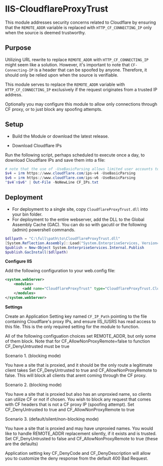 # IIS-CloudflareProxyTrust

This module addresses security concerns related to Cloudflare by ensuring that the `REMOTE_ADDR` variable is replaced with `HTTP_CF_CONNECTING_IP` only when the source is deemed trustworthy.

## Purpose

Utilizing URL rewrite to replace `REMOTE_ADDR` with `HTTP_CF_CONNECTING_IP` might seem like a solution. However, it's important to note that `CF-Connecting-IP` is a header that can be spoofed by anyone. Therefore, it should only be relied upon when the source is verifiable.

This module serves to replace the `REMOTE_ADDR` variable with `HTTP_CF_CONNECTING_IP` exclusively if the request originates from a trusted IP address. 

Optionally you may configure this module to allow only connections through CF proxy, or to just block any spoofing attempts.

## Setup

- Build the Module or download the latest release.

- Download Cloudflare IPs
   
Run the following script, perhaps scheduled to execute once a day, to download Cloudflare IPs and save them into a file:

   ```powershell
   # note that the use of -UseBasicParsing allows limited user accounts to run irm/iwr!
   $v4 = irm https://www.cloudflare.com/ips-v4 -UseBasicParsing
   $v6 = irm https://www.cloudflare.com/ips-v6 -UseBasicParsing
   "$v4`n$v6" | Out-File -NoNewLine CF_IPs.txt
   ```

## Deployment

   - For deployment to a single site, copy `CloudflareProxyTrust.dll` into your bin folder.
   - For deployment to the entire webserver, add the DLL to the Global Assembly Cache (GAC). You can do so with gacutil or the following (admin) powershell commands.
```powershell
$dllpath = "C:\full\path\to\CloudflareProxyTrust.dll"
[System.Reflection.Assembly]::Load("System.EnterpriseServices, Version=4.0.0.0, Culture=neutral, PublicKeyToken=b03f5f7f11d50a3a") | Out-Null
$publish = New-Object System.EnterpriseServices.Internal.Publish
$publish.GacInstall($dllpath)
```

**Configure IIS**

   Add the following configuration to your web.config file:

   ```xml
   <system.webServer>
       <modules>
           <add name="CloudflareProxyTrust" type="CloudflareProxyTrust.CloudflareIpModule, CloudflareProxyTrust, Version=1.1.0.0, Culture=neutral, PublicKeyToken=7381665d8f939351" preCondition="runtimeVersionv4.0" />
       </modules>
   </system.webServer>
   ```

**Settings**

Create an Application Setting key named `CF_IP_Path` pointing to the file containing Cloudflare's proxy IPs, and ensure IIS_IUSRS has read access to this file. This is the only required setting for the module to function.
   
All of the following configuation choices set REMOTE_ADDR, but only some of them block.
Note that for CF_AllowNonProxyRemote=false to function CF_DenyUntrusted must be true

Scenario 1. (blocking mode)

You have a site that is proxied, and it should be the only route a legitimate client takes
Set CF_DenyUntrusted to true and CF_AllowNonProxyRemote to false. This will block all clients that arent coming through the CF proxy.

Scenario 2. (blocking mode)

You have a site that is proxied but also has an unproxied name, so clients can utilize CF or not if chosen.
You wish to block any request that comes with CF headers that is not a CF proxy IP (spoofing attempt).
Set CF_DenyUntrusted to true and CF_AllowNonProxyRemote to true

Scenario 3. (default/silent/non-blocking mode)

You have a site that is proxied and may have unproxied names.
You would like to handle REMOTE_ADDR replacement silently, if it exists and is trusted.
Set CF_DenyUntrusted to false and CF_AllowNonProxyRemote to true (these are the defaults)

Application setting key CF_DenyCode and CF_DenyDescription will allow you to customize the deny response from the default 400 Bad Request.
